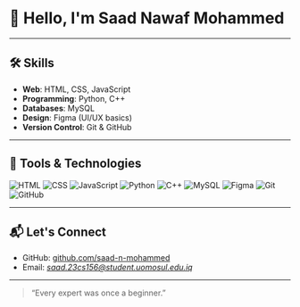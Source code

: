 # 👋 Hello, I'm Saad Nawaf Mohammed

---

## 🛠️ Skills

- **Web**: HTML, CSS, JavaScript  
- **Programming**: Python, C++  
- **Databases**: MySQL  
- **Design**: Figma (UI/UX basics)  
- **Version Control**: Git & GitHub  

---

## 🚀 Tools & Technologies

![HTML](https://img.shields.io/badge/HTML-E34F26?style=for-the-badge&logo=html5&logoColor=white)
![CSS](https://img.shields.io/badge/CSS-1572B6?style=for-the-badge&logo=css3&logoColor=white)
![JavaScript](https://img.shields.io/badge/JavaScript-F7DF1E?style=for-the-badge&logo=javascript&logoColor=black)
![Python](https://img.shields.io/badge/Python-3776AB?style=for-the-badge&logo=python&logoColor=white)
![C++](https://img.shields.io/badge/C++-00599C?style=for-the-badge&logo=cplusplus&logoColor=white)
![MySQL](https://img.shields.io/badge/SQL-4479A1?style=for-the-badge&logo=mysql&logoColor=white)
![Figma](https://img.shields.io/badge/Design-Figma-F24E1E?style=for-the-badge&logo=figma)
![Git](https://img.shields.io/badge/Git-F05032?style=for-the-badge&logo=git&logoColor=white)
![GitHub](https://img.shields.io/badge/GitHub-181717?style=for-the-badge&logo=github)

---

## 📬 Let's Connect

- GitHub: [github.com/saad-n-mohammed](https://github.com/saad-n-mohammed)  
- Email: *saad.23cs156@student.uomosul.edu.iq*  

---

> “Every expert was once a beginner.”
